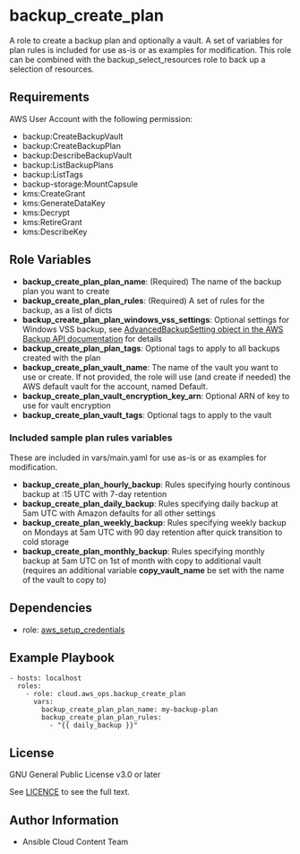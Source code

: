 backup_create_plan
==================

A role to create a backup plan and optionally a vault. A set of variables for plan rules is included for use as-is or as examples for modification. This role can be combined with the backup_select_resources role to back up a selection of resources.

Requirements
------------

AWS User Account with the following permission:

* backup:CreateBackupVault
* backup:CreateBackupPlan
* backup:DescribeBackupVault
* backup:ListBackupPlans
* backup:ListTags
* backup-storage:MountCapsule
* kms:CreateGrant
* kms:GenerateDataKey
* kms:Decrypt
* kms:RetireGrant
* kms:DescribeKey

Role Variables
--------------

* **backup_create_plan_plan_name**: (Required) The name of the backup plan you want to create
* **backup_create_plan_plan_rules**: (Required) A set of rules for the backup, as a list of dicts
* **backup_create_plan_plan_windows_vss_settings**: Optional settings for Windows VSS backup, see [AdvancedBackupSetting object in the AWS Backup API documentation](https://docs.aws.amazon.com/aws-backup/latest/devguide/API_AdvancedBackupSetting.html) for details
* **backup_create_plan_plan_tags**: Optional tags to apply to all backups created with the plan
* **backup_create_plan_vault_name**: The name of the vault you want to use or create. If not provided, the role will use (and create if needed) the AWS default vault for the account, named Default.
* **backup_create_plan_vault_encryption_key_arn**: Optional ARN of key to use for vault encryption
* **backup_create_plan_vault_tags**: Optional tags to apply to the vault

### Included sample plan rules variables
These are included in vars/main.yaml for use as-is or as examples for modification.

* **backup_create_plan_hourly_backup**: Rules specifying hourly continous backup at :15 UTC with 7-day retention
* **backup_create_plan_daily_backup**: Rules specifying daily backup at 5am UTC with Amazon defaults for all other settings
* **backup_create_plan_weekly_backup**: Rules specifying weekly backup on Mondays at 5am UTC with 90 day retention after quick transition to cold storage
* **backup_create_plan_monthly_backup**: Rules specifying monthly backup at 5am UTC on 1st of month with copy to additional vault (requires an additional variable **copy_vault_name** be set with the name of the vault to copy to)


Dependencies
------------

* role: [aws_setup_credentials](../aws_setup_credentials/README.md)

Example Playbook
----------------

    - hosts: localhost
      roles:
        - role: cloud.aws_ops.backup_create_plan
          vars:
            backup_create_plan_plan_name: my-backup-plan
            backup_create_plan_plan_rules:
              - "{{ daily_backup }}"

License
-------

GNU General Public License v3.0 or later

See [LICENCE](https://github.com/ansible-collections/cloud.aws_ops/blob/main/LICENSE) to see the full text.

Author Information
------------------

* Ansible Cloud Content Team
